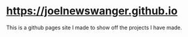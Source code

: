 # https://joelnewswanger.github.io

This is a github pages site I made to show off the projects I have made.
